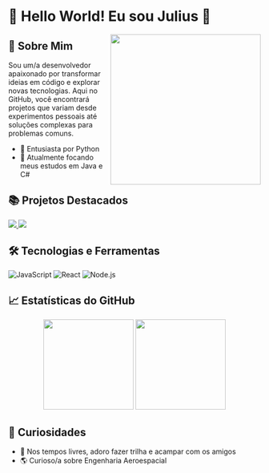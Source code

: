# 🌟 Hello World! Eu sou Julius 🌟

<img align="right" src="(https://img.freepik.com/fotos-premium/animacao-de-conceito-de-hacker-de-codificacao-de-tela-verde-com-falha-erro-de-digitacao-de-codigo-de-programacao_571748-303.jpg?w=1480)" width="300"/>

## 🎨 Sobre Mim

Sou um/a desenvolvedor apaixonado por transformar ideias em código e explorar novas tecnologias. Aqui no GitHub, você encontrará projetos que variam desde experimentos pessoais até soluções complexas para problemas comuns.

- 🚀 Entusiasta por Python
- 🌱 Atualmente focando meus estudos em Java e C#

## 📚 Projetos Destacados

<div>
  <a href="LINK_DO_PROJETO_1">
    <img src="https://github-readme-stats.vercel.app/api/pin/?username=devjuliusotto&repo=nomedorepo1&theme=radical" />
  </a>
  <a href="LINK_DO_PROJETO_2">
    <img src="https://github-readme-stats.vercel.app/api/pin/?username=devjuliusotto&repo=nomedorepo2&theme=radical" />
  </a>
</div>

## 🛠️ Tecnologias e Ferramentas

![JavaScript](https://img.shields.io/badge/-JavaScript-black?style=flat-square&logo=javascript)
![React](https://img.shields.io/badge/-React-black?style=flat-square&logo=react)
![Node.js](https://img.shields.io/badge/-Node.js-black?style=flat-square&logo=node.js)
<!-- Adicione suas tecnologias favoritas -->

## 📈 Estatísticas do GitHub

<p align="center">
  <img height="180em" src="https://github-readme-stats.vercel.app/api?username=devjuliusotto&show_icons=true&hide_border=true&&count_private=true&include_all_commits=true&theme=radical" />
  <img height="180em" src="https://github-readme-stats.vercel.app/api/top-langs/?username=devjuliusotto&exclude_repo=KNN-Image-Classification&show_icons=true&hide_border=true&layout=compact&langs_count=8&theme=radical"/>
</p>

## 🎉 Curiosidades

- 🎵 Nos tempos livres, adoro fazer trilha e acampar com os amigos
- 🌎 Curioso/a sobre Engenharia Aeroespacial
